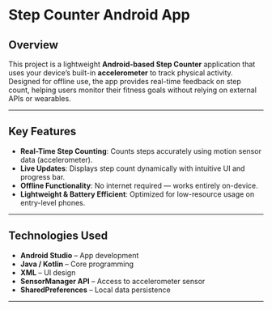 #  Step Counter Android App

##  Overview
This project is a lightweight **Android-based Step Counter** application that uses your device’s built-in **accelerometer** to track physical activity. Designed for offline use, the app provides real-time feedback on step count, helping users monitor their fitness goals without relying on external APIs or wearables.

---

##  Key Features
-  **Real-Time Step Counting**: Counts steps accurately using motion sensor data (accelerometer).
-  **Live Updates**: Displays step count dynamically with intuitive UI and progress bar.
-  **Offline Functionality**: No internet required — works entirely on-device.
-  **Lightweight & Battery Efficient**: Optimized for low-resource usage on entry-level phones.

---

##  Technologies Used
- **Android Studio** – App development
- **Java / Kotlin** – Core programming
- **XML** – UI design
- **SensorManager API** – Access to accelerometer sensor
- **SharedPreferences** – Local data persistence

---


